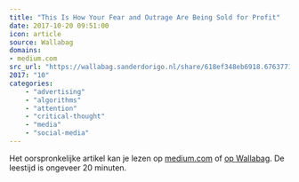 ```yaml
---
title: "This Is How Your Fear and Outrage Are Being Sold for Profit"
date: 2017-10-20 09:51:00
icon: article
source: Wallabag
domains:
- medium.com
src_url: "https://wallabag.sanderdorigo.nl/share/618ef348eb6918.67637713"
2017: "10"
categories:
    - "advertising"
    - "algorithms"
    - "attention"
    - "critical-thought"
    - "media"
    - "social-media"
---
```

Het oorspronkelijke artikel kan je lezen op [medium.com](https://medium.com/the-mission/the-enemy-in-our-feeds-e86511488de) of [op Wallabag](https://wallabag.sanderdorigo.nl/share/618ef348eb6918.67637713). De leestijd is ongeveer 20 minuten.